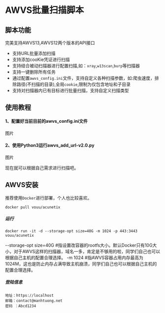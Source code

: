 # AWVS批量扫描脚本

## 脚本功能
完美支持AWVS13,AWVS12两个版本的API接口

* 支持URL批量添加扫描
* 支持添加cooKie凭证进行扫描
* 支持结合被动扫描器进行配置扫描,如：`xray`,`w13scan`,`burp`等扫描器
* 支持一键删除所有任务
* 通过配置`awvs_config.ini`文件，支持自定义各种扫描参数，如:爬虫速度，排除路径(不扫描的目录),全局`cookie`,限制为仅包含地址和子目录
* 支持对扫描器内已有目标进行批量扫描，支持自定义扫描类型

## 使用教程

#### 1、配置好当前目前的awvs_config.ini文件
图片


#### 2、使用Python3运行awvs_add_url-v2.0.py
图片


现在就可以根据自己需求进行扫描吧。


## AWVS安装
推荐使用`Docker`进行部署，个人也比较喜欢。

```
docker pull vouu/acunetix
```

##### 运行
```
docker run -it -d --storage-opt size=40G -m 1024 -p 443:3443 vouu/acunetix
```
 --storage-opt size=40G #指设置改容器的rootfs大小。默认Docker只有10G大小，对于AWVS这样的扫描器，域名一多，肯定是不够用的啦，同学们自己也可以根据自己主机的配置合理选择。
 -m 1024                #指AWVS容器占用内存最高为1024M，这也是防止内存占满导致主机崩溃，同学们自己也可以根据自己主机的配置合理选择。


##### 登陆信息
```
地址：https://localhost
邮箱：contact@manhtuong.net
密码 ：Abcd1234
```
